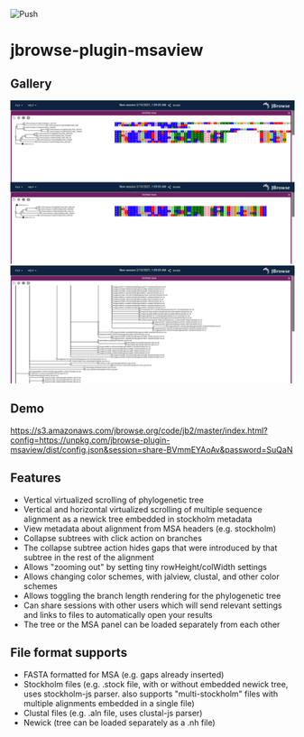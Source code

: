 ![Push](https://github.com/GMOD/jbrowse-plugin-msaview/workflows/Push/badge.svg)

# jbrowse-plugin-msaview

## Gallery

![](img/1.png)
![](img/2.png)

## Demo

https://s3.amazonaws.com/jbrowse.org/code/jb2/master/index.html?config=https://unpkg.com/jbrowse-plugin-msaview/dist/config.json&session=share-BVmmEYAoAv&password=SuQaN

## Features

- Vertical virtualized scrolling of phylogenetic tree
- Vertical and horizontal virtualized scrolling of multiple sequence alignment
  as a newick tree embedded in stockholm metadata
- View metadata about alignment from MSA headers (e.g. stockholm)
- Collapse subtrees with click action on branches
- The collapse subtree action hides gaps that were introduced by that subtree
  in the rest of the alignment
- Allows "zooming out" by setting tiny rowHeight/colWidth settings
- Allows changing color schemes, with jalview, clustal, and other color schemes
- Allows toggling the branch length rendering for the phylogenetic tree
- Can share sessions with other users which will send relevant settings and
  links to files to automatically open your results
- The tree or the MSA panel can be loaded separately from each other

## File format supports

- FASTA formatted for MSA (e.g. gaps already inserted)
- Stockholm files (e.g. .stock file, with or without embedded newick tree, uses
  stockholm-js parser. also supports "multi-stockholm" files with multiple
  alignments embedded in a single file)
- Clustal files (e.g. .aln file, uses clustal-js parser)
- Newick (tree can be loaded separately as a .nh file)

